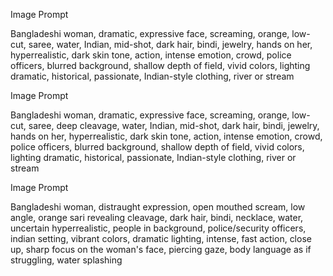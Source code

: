 Image Prompt

Bangladeshi woman, dramatic, expressive face, screaming, orange, low-cut, saree, water, Indian, mid-shot, dark hair, bindi, jewelry, hands on her, hyperrealistic, dark skin tone, action, intense emotion, crowd, police officers, blurred background, shallow depth of field, vivid colors, lighting dramatic, historical, passionate, Indian-style clothing, river or stream

Image Prompt

Bangladeshi woman, dramatic, expressive face, screaming, orange, low-cut, saree, deep cleavage, water, Indian, mid-shot, dark hair, bindi, jewelry, hands on her, hyperrealistic, dark skin tone, action, intense emotion, crowd, police officers, blurred background, shallow depth of field, vivid colors, lighting dramatic, historical, passionate, Indian-style clothing, river or stream

Image Prompt

Bangladeshi woman, distraught expression, open mouthed scream, low angle, orange sari revealing cleavage, dark hair, bindi, necklace, water, uncertain hyperrealistic, people in background, police/security officers, indian setting, vibrant colors, dramatic lighting, intense, fast action, close up, sharp focus on the woman's face, piercing gaze, body language as if struggling, water splashing